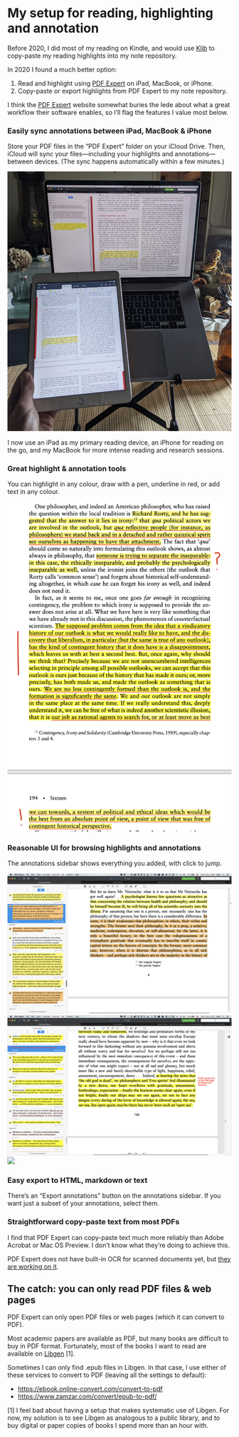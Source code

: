 # My setup for reading, highlighting and annotation
Before 2020, I did most of my reading on Kindle, and would use [Klib](http://klib.me/) to copy-paste my reading highlights into my note repository. 

In 2020 I found a much better option:

1. Read and highlight using [PDF Expert](https://pdfexpert.com/) on iPad, MacBook, or iPhone.
2. Copy-paste or export highlights from PDF Expert to my note repository.

I think the [PDF Expert](https://pdfexpert.com/) website somewhat buries the lede about what a great workflow their software enables, so I’ll flag the features I value most below.

### Easily sync annotations between iPad, MacBook & iPhone
Store your PDF files in the “PDF Expert” folder on your iCloud Drive. Then, iCloud will sync your files—including your highlights and annotations—between devices. (The sync happens automatically within a few minutes.)

![](../images/FB260B8C-C3C2-4CD8-839A-886349247ABC-89894-0004D5E42ED0ECF1/198D6C39-72D0-4961-B733-EF1388BD92BC.png)

I now use an iPad as my primary reading device, an iPhone for reading on the go, and my MacBook for more intense reading and research sessions. 

### Great highlight & annotation tools
You can highlight in any colour, draw with a pen, underline in red, or add text in any colour.

![](../images/43F96CBB-EB33-4A45-8D10-9E5B1D701878-89894-0004B3989365D819/739F13E4-B297-4FC3-9379-9E8D02665812.png)

### Reasonable UI for browsing highlights and annotations
The annotations sidebar shows everything you added, with click to jump. 
 
![](../images/74E4844F-4383-465D-939A-8667F69F280D-89894-0004B29211759814/FBF2B970-A892-45B4-914A-819D3B263A4F.png)
![](../images/5076BA57-FF9A-47FB-A8A2-B8E61A827671-89894-0004B2A97882EC8A/5889A9A4-17D2-4C92-8333-68255127236D.png)
![](../images/75B17FFB-52B7-4388-B745-35750CF48B03-89894-0004B2B40AFD0F2E/DFB6D784-F794-4091-A12C-3D524E61A7FA.png)

### Easy export to HTML, markdown or text
There’s an “Export annotations” button on the annotations sidebar. If you want just a subset of your annotations, select them.

### Straightforward copy-paste text from most PDFs
I find that PDF Expert can copy-paste text much more reliably than Adobe Acrobat or Mac OS Preview. I don’t know what they’re doing to achieve this.

PDF Expert does not have built-in OCR for scanned documents yet, but [they are working on it](https://pdfexpert.com/help/50-any-plans-to-provide-ocr-functionality-in-pdf-expert-for-mac.html).

## The catch: you can only read PDF files & web pages
PDF Expert can only open PDF files or web pages (which it can convert to PDF).

Most academic papers are available as PDF, but many books are difficult to buy in PDF format. Fortunately, most of the books I want to read are available on [Libgen](libgen.li/) [1]. 

Sometimes I can only find .epub files in Libgen. In that case, I use either of these services to convert to PDF (leaving all the settings to default):
* https://ebook.online-convert.com/convert-to-pdf
* https://www.zamzar.com/convert/epub-to-pdf/

[1] I feel bad about having a setup that makes systematic use of Libgen. For now, my solution is to see Libgen as analogous to a public library, and to buy digital or paper copies of books I spend more than an hour with.


<!-- #web/useful -->
<!-- #drafts -->

<!-- {BearID:my-setup-for-reading-highlighting-and-annotation.md} -->
